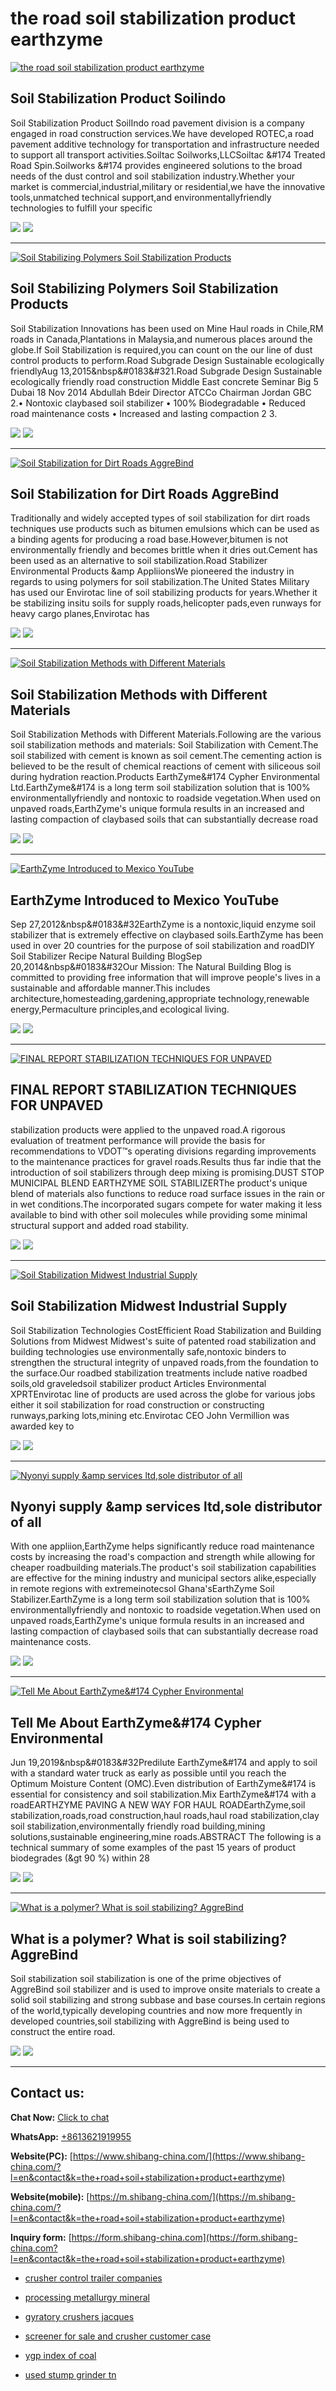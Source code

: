# the road soil stabilization product earthzyme

<a href="https://swt.shibang-china.com/?l=en&img&k=the+road+soil+stabilization+product+earthzyme" target="_blank">![the road soil stabilization product earthzyme](http://static.shibang-china.com/all-800x300/1193.jpg)</a>

## Soil Stabilization Product Soilindo
Soil Stabilization Product SoilIndo road pavement division is a company engaged in road construction services.We have developed ROTEC,a road pavement additive technology for transportation and infrastructure needed to support all transport activities.Soiltac Soilworks,LLCSoiltac &#174 Treated Road Spin.Soilworks &#174 provides engineered solutions to the broad needs of the dust control and soil stabilization industry.Whether your market is commercial,industrial,military or residential,we have the innovative tools,unmatched technical support,and environmentallyfriendly technologies to fulfill your specific


<a href="https://whatsapp.shibangsoft.com/WhatsApp.php" target="_blank" title="WhatsApp">![](http://static.shibang-china.com/icon/whatsapp.png)</a> <a href="https://swt.shibang-china.com/?l=en&icon&k=the+road+soil+stabilization+product+earthzyme" target="_blank">![](http://static.shibang-china.com/icon/chat-en.png)</a>

---

<a href="https://swt.shibang-china.com/?l=en&img&k=the+road+soil+stabilization+product+earthzyme" target="_blank">![Soil Stabilizing Polymers Soil Stabilization Products](http://static.shibang-china.com/all-800x300/829.jpg)</a>

## Soil Stabilizing Polymers Soil Stabilization Products
Soil Stabilization Innovations has been used on Mine Haul roads in Chile,RM roads in Canada,Plantations in Malaysia,and numerous places around the globe.If Soil Stabilization is required,you can count on the our line of dust control products to perform.Road Subgrade Design Sustainable ecologically friendlyAug 13,2015&nbsp&#0183&#321.Road Subgrade Design Sustainable ecologically friendly road construction Middle East concrete Seminar Big 5 Dubai 18 Nov 2014 Abdullah Bdeir Director ATCCo Chairman Jordan GBC 2.• Nontoxic claybased soil stabilizer • 100% Biodegradable • Reduced road maintenance costs • Increased and lasting compaction 2 3.


<a href="https://whatsapp.shibangsoft.com/WhatsApp.php" target="_blank" title="WhatsApp">![](http://static.shibang-china.com/icon/whatsapp.png)</a> <a href="https://swt.shibang-china.com/?l=en&icon&k=the+road+soil+stabilization+product+earthzyme" target="_blank">![](http://static.shibang-china.com/icon/chat-en.png)</a>

---

<a href="https://swt.shibang-china.com/?l=en&img&k=the+road+soil+stabilization+product+earthzyme" target="_blank">![Soil Stabilization for Dirt Roads AggreBind](http://static.shibang-china.com/all-800x300/920.jpg)</a>

## Soil Stabilization for Dirt Roads AggreBind
Traditionally and widely accepted types of soil stabilization for dirt roads techniques use products such as bitumen emulsions which can be used as a binding agents for producing a road base.However,bitumen is not environmentally friendly and becomes brittle when it dries out.Cement has been used as an alternative to soil stabilization.Road Stabilizer Environmental Products &amp AppliionsWe pioneered the industry in regards to using polymers for soil stabilization.The United States Military has used our Envirotac line of soil stabilizing products for years.Whether it be stabilizing insitu soils for supply roads,helicopter pads,even runways for heavy cargo planes,Envirotac has


<a href="https://whatsapp.shibangsoft.com/WhatsApp.php" target="_blank" title="WhatsApp">![](http://static.shibang-china.com/icon/whatsapp.png)</a> <a href="https://swt.shibang-china.com/?l=en&icon&k=the+road+soil+stabilization+product+earthzyme" target="_blank">![](http://static.shibang-china.com/icon/chat-en.png)</a>

---

<a href="https://swt.shibang-china.com/?l=en&img&k=the+road+soil+stabilization+product+earthzyme" target="_blank">![Soil Stabilization Methods with Different Materials](http://static.shibang-china.com/all-800x300/427.jpg)</a>

## Soil Stabilization Methods with Different Materials
Soil Stabilization Methods with Different Materials.Following are the various soil stabilization methods and materials: Soil Stabilization with Cement.The soil stabilized with cement is known as soil cement.The cementing action is believed to be the result of chemical reactions of cement with siliceous soil during hydration reaction.Products EarthZyme&#174 Cypher Environmental Ltd.EarthZyme&#174 is a long term soil stabilization solution that is 100% environmentallyfriendly and nontoxic to roadside vegetation.When used on unpaved roads,EarthZyme's unique formula results in an increased and lasting compaction of claybased soils that can substantially decrease road


<a href="https://whatsapp.shibangsoft.com/WhatsApp.php" target="_blank" title="WhatsApp">![](http://static.shibang-china.com/icon/whatsapp.png)</a> <a href="https://swt.shibang-china.com/?l=en&icon&k=the+road+soil+stabilization+product+earthzyme" target="_blank">![](http://static.shibang-china.com/icon/chat-en.png)</a>

---

<a href="https://swt.shibang-china.com/?l=en&img&k=the+road+soil+stabilization+product+earthzyme" target="_blank">![EarthZyme Introduced to Mexico YouTube](http://static.shibang-china.com/all-800x300/1152.jpg)</a>

## EarthZyme Introduced to Mexico YouTube
Sep 27,2012&nbsp&#0183&#32EarthZyme is a nontoxic,liquid enzyme soil stabilizer that is extremely effective on claybased soils.EarthZyme has been used in over 20 countries for the purpose of soil stabilization and roadDIY Soil Stabilizer Recipe Natural Building BlogSep 20,2014&nbsp&#0183&#32Our Mission: The Natural Building Blog is committed to providing free information that will improve people's lives in a sustainable and affordable manner.This includes architecture,homesteading,gardening,appropriate technology,renewable energy,Permaculture principles,and ecological living.


<a href="https://whatsapp.shibangsoft.com/WhatsApp.php" target="_blank" title="WhatsApp">![](http://static.shibang-china.com/icon/whatsapp.png)</a> <a href="https://swt.shibang-china.com/?l=en&icon&k=the+road+soil+stabilization+product+earthzyme" target="_blank">![](http://static.shibang-china.com/icon/chat-en.png)</a>

---

<a href="https://swt.shibang-china.com/?l=en&img&k=the+road+soil+stabilization+product+earthzyme" target="_blank">![FINAL REPORT STABILIZATION TECHNIQUES FOR UNPAVED](http://static.shibang-china.com/all-800x300/581.jpg)</a>

## FINAL REPORT STABILIZATION TECHNIQUES FOR UNPAVED
stabilization products were applied to the unpaved road.A rigorous evaluation of treatment performance will provide the basis for recommendations to VDOT™s operating divisions regarding improvements to the maintenance practices for gravel roads.Results thus far indie that the introduction of soil stabilizers through deep mixing is promising.DUST STOP MUNICIPAL BLEND EARTHZYME SOIL STABILIZERThe product's unique blend of materials also functions to reduce road surface issues in the rain or in wet conditions.The incorporated sugars compete for water making it less available to bind with other soil molecules while providing some minimal structural support and added road stability.


<a href="https://whatsapp.shibangsoft.com/WhatsApp.php" target="_blank" title="WhatsApp">![](http://static.shibang-china.com/icon/whatsapp.png)</a> <a href="https://swt.shibang-china.com/?l=en&icon&k=the+road+soil+stabilization+product+earthzyme" target="_blank">![](http://static.shibang-china.com/icon/chat-en.png)</a>

---

<a href="https://swt.shibang-china.com/?l=en&img&k=the+road+soil+stabilization+product+earthzyme" target="_blank">![Soil Stabilization Midwest Industrial Supply](http://static.shibang-china.com/all-800x300/282.jpg)</a>

## Soil Stabilization Midwest Industrial Supply
Soil Stabilization Technologies CostEfficient Road Stabilization and Building Solutions from Midwest Midwest's suite of patented road stabilization and building technologies use environmentally safe,nontoxic binders to strengthen the structural integrity of unpaved roads,from the foundation to the surface.Our roadbed stabilization treatments include native roadbed soils,old graveledsoil stabilizer product Articles Environmental XPRTEnvirotac line of products are used across the globe for various jobs either it soil stabilization for road construction or constructing runways,parking lots,mining etc.Envirotac CEO John Vermillion was awarded key to


<a href="https://whatsapp.shibangsoft.com/WhatsApp.php" target="_blank" title="WhatsApp">![](http://static.shibang-china.com/icon/whatsapp.png)</a> <a href="https://swt.shibang-china.com/?l=en&icon&k=the+road+soil+stabilization+product+earthzyme" target="_blank">![](http://static.shibang-china.com/icon/chat-en.png)</a>

---

<a href="https://swt.shibang-china.com/?l=en&img&k=the+road+soil+stabilization+product+earthzyme" target="_blank">![Nyonyi supply &amp services ltd,sole distributor of all](http://static.shibang-china.com/all-800x300/111.jpg)</a>

## Nyonyi supply &amp services ltd,sole distributor of all
With one appliion,EarthZyme helps significantly reduce road maintenance costs by increasing the road's compaction and strength while allowing for cheaper roadbuilding materials.The product's soil stabilization capabilities are effective for the mining industry and municipal sectors alike,especially in remote regions with extremeinotecsol Ghana'sEarthZyme Soil Stabilizer.EarthZyme is a long term soil stabilization solution that is 100% environmentallyfriendly and nontoxic to roadside vegetation.When used on unpaved roads,EarthZyme's unique formula results in an increased and lasting compaction of claybased soils that can substantially decrease road maintenance costs.


<a href="https://whatsapp.shibangsoft.com/WhatsApp.php" target="_blank" title="WhatsApp">![](http://static.shibang-china.com/icon/whatsapp.png)</a> <a href="https://swt.shibang-china.com/?l=en&icon&k=the+road+soil+stabilization+product+earthzyme" target="_blank">![](http://static.shibang-china.com/icon/chat-en.png)</a>

---

<a href="https://swt.shibang-china.com/?l=en&img&k=the+road+soil+stabilization+product+earthzyme" target="_blank">![Tell Me About EarthZyme&#174 Cypher Environmental](http://static.shibang-china.com/all-800x300/666.jpg)</a>

## Tell Me About EarthZyme&#174 Cypher Environmental
Jun 19,2019&nbsp&#0183&#32Predilute EarthZyme&#174 and apply to soil with a standard water truck as early as possible until you reach the Optimum Moisture Content (OMC).Even distribution of EarthZyme&#174 is essential for consistency and soil stabilization.Mix EarthZyme&#174 with a roadEARTHZYME PAVING A NEW WAY FOR HAUL ROADEarthZyme,soil stabilization,roads,road construction,haul roads,haul road stabilization,clay soil stabilization,environmentally friendly road building,mining solutions,sustainable engineering,mine roads.ABSTRACT The following is a technical summary of some examples of the past 15 years of product biodegrades (&gt 90 %) within 28


<a href="https://whatsapp.shibangsoft.com/WhatsApp.php" target="_blank" title="WhatsApp">![](http://static.shibang-china.com/icon/whatsapp.png)</a> <a href="https://swt.shibang-china.com/?l=en&icon&k=the+road+soil+stabilization+product+earthzyme" target="_blank">![](http://static.shibang-china.com/icon/chat-en.png)</a>

---

<a href="https://swt.shibang-china.com/?l=en&img&k=the+road+soil+stabilization+product+earthzyme" target="_blank">![What is a polymer? What is soil stabilizing? AggreBind](http://static.shibang-china.com/all-800x300/1511.jpg)</a>

## What is a polymer? What is soil stabilizing? AggreBind
Soil stabilization soil stabilization is one of the prime objectives of AggreBind soil stabilizer and is used to improve onsite materials to create a solid soil stabilizing and strong subbase and base courses.In certain regions of the world,typically developing countries and now more frequently in developed countries,soil stabilizing with AggreBind is being used to construct the entire road.

<a href="https://whatsapp.shibangsoft.com/WhatsApp.php" target="_blank" title="WhatsApp">![](http://static.shibang-china.com/icon/whatsapp.png)</a> <a href="https://swt.shibang-china.com/?l=en&icon&k=the+road+soil+stabilization+product+earthzyme" target="_blank">![](http://static.shibang-china.com/icon/chat-en.png)</a>

---
## Contact us:

**Chat Now:** [Click to chat](https://swt.shibang-china.com?l=en&contact&k=the+road+soil+stabilization+product+earthzyme)

**WhatsApp:**  [+8613621919955](https://whatsapp.shibangsoft.com/WhatsApp.php)

**Website(PC):** [https://www.shibang-china.com/](https://www.shibang-china.com/?l=en&contact&k=the+road+soil+stabilization+product+earthzyme)

**Website(mobile):** [https://m.shibang-china.com/](https://m.shibang-china.com/?l=en&contact&k=the+road+soil+stabilization+product+earthzyme)

**Inquiry form:** [https://form.shibang-china.com](https://form.shibang-china.com?l=en&contact&k=the+road+soil+stabilization+product+earthzyme)

* [crusher control trailer companies](../112/crusher%20control%20trailer%20companies.md)

* [processing metallurgy mineral](../120/processing%20metallurgy%20mineral.md)

* [gyratory crushers jacques](../114/gyratory%20crushers%20jacques.md)

* [screener for sale and crusher customer case](../121/screener%20for%20sale%20and%20crusher%20customer%20case.md)

* [ygp index of coal](../121/ygp%20index%20of%20coal.md)

* [used stump grinder tn](../121/used%20stump%20grinder%20tn.md)